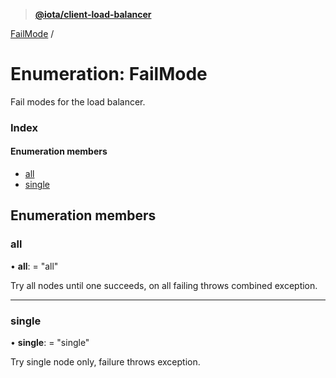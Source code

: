 > **[@iota/client-load-balancer](../README.md)**

[FailMode](failmode.md) /

# Enumeration: FailMode

Fail modes for the load balancer.

### Index

#### Enumeration members

* [all](failmode.md#all)
* [single](failmode.md#single)

## Enumeration members

###  all

• **all**: = "all"

Try all nodes until one succeeds, on all failing throws combined exception.

___

###  single

• **single**: = "single"

Try single node only, failure throws exception.